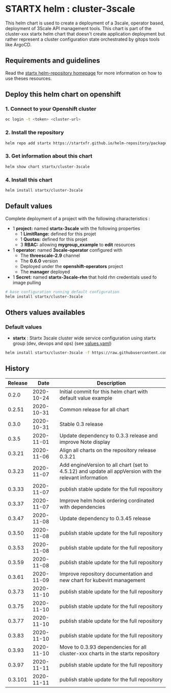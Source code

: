 # STARTX helm : cluster-3scale

This helm chart is used to create a deployment of a 3scale, operator based, deployment of 3Scale API management tools.
This chart is part of the cluster-xxx startx helm chart that doesn't create application deployment but rather represent a cluster configuration
state orchestrated by gitops tools like ArgoCD.

## Requirements and guidelines

Read the [startx helm-repository homepage](https://startxfr.github.io/helm-repository) for
more information on how to use theses resources.

## Deploy this helm chart on openshift

### 1. Connect to your Openshift cluster

```bash
oc login -t <token> <cluster-url>
```

### 2. Install the repository

```bash
helm repo add startx https://startxfr.github.io/helm-repository/packages/
```

### 3. Get information about this chart

```bash
helm show chart startx/cluster-3scale
```

### 4. Install this chart

```bash
helm install startx/cluster-3scale
```

## Default values

Complete deployment of a project with the following characteristics :

- 1 **project:** named **startx-3scale** with the following properties
  - 1 **LimitRange:** defined for this projet
  - 1 **Quotas:** defined for this projet
  - 3 **RBAC:** allowing **mygroup_example** to **edit** resources
- 1 **operator:** named **3scale-operator** configured with
  - The **threescale-2.9** channel
  - The **0.6.0** version
  - Deployed under the **openshift-operators** project
  - The **manager** deployed
- 1 **Secret:** named **startx-3scale-rhn** that hold rhn credentials used fo image pulling

```bash
# base configuration running default configuration
helm install startx/cluster-3scale
```

## Others values availables

### Default values


- **startx** : Startx 3scale cluster wide service configuration using startx group (dev, devops and ops) (see [values.yaml](https://raw.githubusercontent.com/startxfr/helm-repository/master/charts/cluster-3scale/values-startx.yaml))

```bash
helm install startx/cluster-3scale -f https://raw.githubusercontent.com/startxfr/helm-repository/master/charts/cluster-3scale/values-startx.yaml
```

## History

| Release | Date       | Description
| ------- | ---------- | -----------------------------------------------------
| 0.2.0   | 2020-10-24 | Initial commit for this helm chart with default value example
| 0.2.51  | 2020-10-31 | Common release for all chart
| 0.3.0   | 2020-10-31 | Stable 0.3 release
| 0.3.5   | 2020-11-01 | Update dependency to 0.3.3 release and improve Note display
| 0.3.21  | 2020-11-06 | Align all charts on the repository release 0.3.21
| 0.3.23  | 2020-11-07 | Add engineVersion to all chart (set to 4.5.12) and update all appVersion with the relevant information
| 0.3.33  | 2020-11-07 | publish stable update for the full repository
| 0.3.37  | 2020-11-07 | Improve helm hook ordering cordinated with dependencies
| 0.3.47  | 2020-11-08 | Update dependency to 0.3.45 release
| 0.3.50  | 2020-11-08 | publish stable update for the full repository
| 0.3.53  | 2020-11-08 | publish stable update for the full repository
| 0.3.59  | 2020-11-08 | publish stable update for the full repository
| 0.3.61  | 2020-11-09 | Improve repository documentation and new chart for kubevirt management
| 0.3.73  | 2020-11-10 | publish stable update for the full repository
| 0.3.75  | 2020-11-10 | publish stable update for the full repository
| 0.3.77  | 2020-11-10 | publish stable update for the full repository
| 0.3.83  | 2020-11-10 | publish stable update for the full repository
| 0.3.93  | 2020-11-10 | Move to 0.3.93 dependencies for all cluster-xxx charts in the startx repository
| 0.3.97  | 2020-11-11 | publish stable update for the full repository
| 0.3.101  | 2020-11-11 | publish stable update for the full repository
